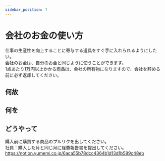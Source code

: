 ```yaml
---
sidebar_position: 7
---
```


# 会社のお金の使い方

仕事の生産性を向上することに寄与する道具をすぐ手に入れられるようにしたい。  
会社のお金は、自分のお金と同じように使うことができます。  
1点あたり1万円以上かかる商品は、会社の所有物になりますので、会社を辞める前に必ず返却してください。

## 何故

## 何を

## どうやって

購入前に購買する商品のプルリクを出してください。  
社員：購入した月と同じ月に経費報告書を提出してください。  
https://notion.yumemi.co.jp/6aca55b78dcc4364b1d13d1b589c48eb
